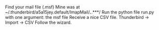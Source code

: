 Find your mail file (.msf) 
Mine was at ~/.thunderbird/a5a15jey.default/ImapMail/***.***.***/
Run the python file run.py with one argument: the msf file
Receive a nice CSV file.
Thunderbird -> Import -> CSV
Follow the wizard.
